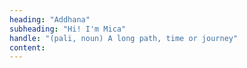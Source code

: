 ```yaml
---
heading: "Addhana"
subheading: "Hi! I'm Mica"
handle: "(pali, noun) A long path, time or journey"
content: 
---
```


